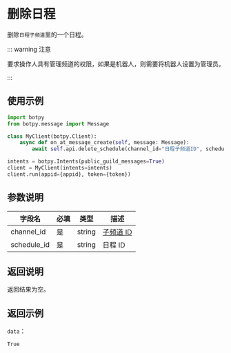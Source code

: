 # 删除日程 

删除`日程子频道`里的一个日程。

::: warning 注意

要求操作人具有管理频道的权限，如果是机器人，则需要将机器人设置为管理员。

:::

## 使用示例

```python
import botpy
from botpy.message import Message

class MyClient(botpy.Client):
    async def on_at_message_create(self, message: Message):
        await self.api.delete_schedule(channel_id="日程子频道ID", schedule_id="日程ID")

intents = botpy.Intents(public_guild_messages=True)
client = MyClient(intents=intents)
client.run(appid={appid}, token={token})
```

## 参数说明

| 字段名     | 必填 | 类型   | 描述                             |
| ---------- | ---- | ------ | -------------------------------- |
| channel_id  | 是   | string | [子频道 ID](../../model/channel.md) |
| schedule_id | 是   | string | 日程 ID                          |

## 返回说明

返回结果为空。

## 返回示例

`data`：

```
True
```
